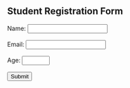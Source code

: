 
<!DOCTYPE html>
<html lang="en">
<head>
    <meta charset="UTF-8">
    <meta name="viewport" content="width=device-width, initial-scale=1.0">
    <title>Student Registration Form</title>
    <style>
        .form-group {
            margin-bottom: 1rem;
        }
        .error {
            color: red;
        }
    </style>
</head>
<body>
    <h2>Student Registration Form</h2>
    <form action="/submit" method="post">
        <div class="form-group">
            <label for="name">Name:</label>
            <input type="text" id="name" name="name" required>
            <span class="error" aria-live="polite"></span>
        </div>
        <div class="form-group">
            <label for="email">Email:</label>
            <input type="email" id="email" name="email" required>
            <span class="error" aria-live="polite"></span>
        </div>
        <div class="form-group">
            <label for="age">Age:</label>
            <input type="number" id="age" name="age" min="18" max="100" required>
            <span class="error" aria-live="polite"></span>
        </div>
        <button type="submit">Submit</button>
    </form>
    <script>
        const form = document.querySelector('form');
        const nameInput = document.getElementById('name');
        const emailInput = document.getElementById('email');
        const ageInput = document.getElementById('age');
        form.addEventListener('submit', function(event) {
            let isValid = true;
            if (!nameInput.validity.valid) {
                nameInput.nextElementSibling.textContent = 'Please enter a valid name.';
                isValid = false;
            } else {
                nameInput.nextElementSibling.textContent = '';
            }
            if (!emailInput.validity.valid) {
                emailInput.nextElementSibling.textContent = 'Please enter a valid email address.';
                isValid = false;
            } else {
                emailInput.nextElementSibling.textContent = '';
            }
            if (!ageInput.validity.valid) {
                ageInput.nextElementSibling.textContent = 'Please enter a valid age between 18 and 100.';
                isValid = false;
            } else {
                ageInput.nextElementSibling.textContent = '';
            }
            if (!isValid) {
                event.preventDefault(); // Prevent form submission if validation fails
            }
        });
    </script>
</body>
</html>
